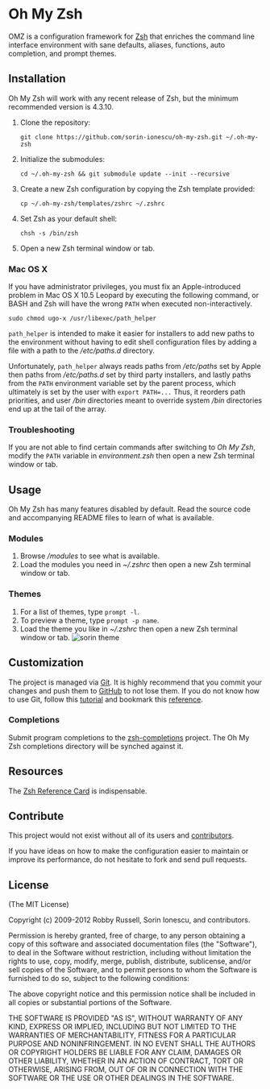 Oh My Zsh
=========

OMZ is a configuration framework for [Zsh][1] that enriches the command line
interface environment with sane defaults, aliases, functions, auto completion,
and prompt themes.

Installation
------------

Oh My Zsh will work with any recent release of Zsh, but the minimum recommended
version is 4.3.10.

   1. Clone the repository:

      `git clone https://github.com/sorin-ionescu/oh-my-zsh.git ~/.oh-my-zsh`

   2. Initialize the submodules:

      `cd ~/.oh-my-zsh && git submodule update --init --recursive`

   3. Create a new Zsh configuration by copying the Zsh template provided:

      `cp ~/.oh-my-zsh/templates/zshrc ~/.zshrc`

   4. Set Zsh as your default shell:

      `chsh -s /bin/zsh`

   5. Open a new Zsh terminal window or tab.

### Mac OS X

If you have administrator privileges, you must fix an Apple-introduced problem
in Mac OS X 10.5 Leopard by executing the following command, or BASH and Zsh
will have the wrong `PATH` when executed non-interactively.

    sudo chmod ugo-x /usr/libexec/path_helper

`path_helper` is intended to make it easier for installers to add new paths to
the environment without having to edit shell configuration files by adding
a file with a path to the */etc/paths.d* directory.

Unfortunately, `path_helper` always reads paths from */etc/paths* set by Apple
then paths from */etc/paths.d* set by third party installers, and lastly paths
from the `PATH` environment variable set by the parent process, which
ultimately is set by the user with `export PATH=...` Thus, it reorders path
priorities, and user */bin* directories meant to override system */bin*
directories end up at the tail of the array.

### Troubleshooting

If you are not able to find certain commands after switching to *Oh My Zsh*,
modify the `PATH` variable in *environment.zsh* then open a new Zsh terminal
window or tab.

## Usage

Oh My Zsh has many features disabled by default. Read the source code and
accompanying README files to learn of what is available.

### Modules

   1. Browse */modules* to see what is available.
   2. Load the modules you need in *~/.zshrc* then open a new Zsh terminal
      window or tab.

### Themes

   1. For a list of themes, type `prompt -l`.
   2. To preview a theme, type `prompt -p name`.
   3. Load the theme you like in *~/.zshrc* then open a new Zsh terminal window
      or tab.
      ![sorin theme][2]

## Customization

The project is managed via [Git][3]. It is highly recommend that you commit
your changes and push them to [GitHub][4] to not lose them. If you do not know
how to use Git, follow this [tutorial][5] and bookmark this [reference][6].

### Completions

Submit program completions to the [zsh-completions][7] project. The Oh My Zsh
completions directory will be synched against it.

## Resources

The [Zsh Reference Card][8] is indispensable.

## Contribute

This project would not exist without all of its users and [contributors][9].

If you have ideas on how to make the configuration easier to maintain or
improve its performance, do not hesitate to fork and send pull requests.

## License

(The MIT License)

Copyright (c) 2009-2012 Robby Russell, Sorin Ionescu, and contributors.

Permission is hereby granted, free of charge, to any person obtaining a copy of
this software and associated documentation files (the "Software"), to deal in
the Software without restriction, including without limitation the rights to
use, copy, modify, merge, publish, distribute, sublicense, and/or sell copies
of the Software, and to permit persons to whom the Software is furnished to do
so, subject to the following conditions:

The above copyright notice and this permission notice shall be included in all
copies or substantial portions of the Software.

THE SOFTWARE IS PROVIDED "AS IS", WITHOUT WARRANTY OF ANY KIND, EXPRESS OR
IMPLIED, INCLUDING BUT NOT LIMITED TO THE WARRANTIES OF MERCHANTABILITY,
FITNESS FOR A PARTICULAR PURPOSE AND NONINFRINGEMENT. IN NO EVENT SHALL THE
AUTHORS OR COPYRIGHT HOLDERS BE LIABLE FOR ANY CLAIM, DAMAGES OR OTHER
LIABILITY, WHETHER IN AN ACTION OF CONTRACT, TORT OR OTHERWISE, ARISING FROM,
OUT OF OR IN CONNECTION WITH THE SOFTWARE OR THE USE OR OTHER DEALINGS IN THE
SOFTWARE.

[1]: http://www.zsh.org
[2]: http://i.imgur.com/aipDQ.png "sorin theme"
[3]: http://git-scm.com
[4]: https://github.com
[5]: http://gitimmersion.com
[6]: http://gitref.org
[7]: https://github.com/zsh-users/zsh-completions
[8]: http://www.bash2zsh.com/zsh_refcard/refcard.pdf
[9]: https://github.com/sorin-ionescu/oh-my-zsh/contributors

